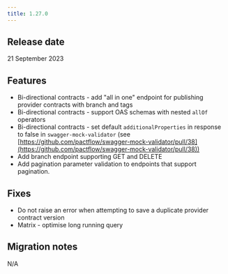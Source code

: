 ```yaml
---
title: 1.27.0
---
```


## Release date

21 September 2023

## Features

* Bi-directional contracts - add "all in one" endpoint for publishing provider contracts with branch and tags
* Bi-directional contracts - support OAS schemas with nested `allOf` operators
* Bi-directional contracts - set default `additionalProperties` in response to false in `swagger-mock-validator` (see [https://github.com/pactflow/swagger-mock-validator/pull/38](https://github.com/pactflow/swagger-mock-validator/pull/38))
* Add branch endpoint supporting GET and DELETE
* Add pagination parameter validation to endpoints that support pagination.

## Fixes

* Do not raise an error when attempting to save a duplicate provider contract version
* Matrix - optimise long running query

## Migration notes

N/A
